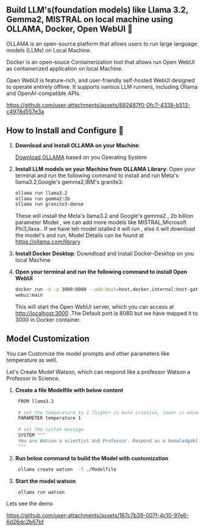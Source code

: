 ## Build LLM's(foundation models) like Llama 3.2, Gemma2, MISTRAL on local machine using OLLAMA, Docker, Open WebUI 👋

OLLAMA is an open-source platform that allows users to run large language models (LLMs) on Local Machine.

Docker is an open-souce Containerization tool that allows run Open WebUI as  containerized application on local Machine.

Open WebUI is feature-rich, and user-friendly self-hosted WebUI designed to operate entirely offline. It supports various LLM runners, including Ollama and OpenAI-compatible APIs. 

https://github.com/user-attachments/assets/692487f0-0fc7-4338-b513-c4978d557e3a



## How to Install and Configure 🚀

1. **Download and Install OLLAMA on your Machine**:

   [Download OLLAMA](https://ollama.com/download) based on you Operating System
   
   
3. **Install LLM models on your Machine from OLLAMA Library**:
   Open your terminal and run the following command to install and run Meta's llama3.2,Google's gemma2,IBM's granite3:

   ```bash
   ollama run llama3.2
   ollama run gemma2:2b
   ollama run granite3-dense
   ```
   
   These will install the Meta's llama3.2 and Google's gemma2 , 2b billion parameter Model , we can add more models like MISTRAL,Microsoft Phi3,llava..
   If we have teh model istalled it will run , else it will download the model's and run, Model Details can be found at https://ollama.com/library

4. **Install Docker Desktop**:
   Downdload and Install Docker-Desktop on you local Machine
   
5. **Open your terminal and run the following command to install Open WebUI**

   ```bash
   docker run -d -p 3000:8080 --add-host=host.docker.internal:host-gateway -v open-webui:/app/backend/data --name open-webui --restart always ghcr.io/open-webui/open- 
   webui:main
   ```
   
   This will start the Open WebUI server, which you can access at [http://localhost:3000](http://localhost:3000) .The Default port is 8080 but we have mapped it to 3000 in 
   Docker container.


## Model Customization

   You can Customize the model prompts and other parameters like temperature as well.

   Let's Create Model Watson, which can respond like a professor Watson a Professor in Science.


1. **Create a file Modelfile with below content**

   ```bash
    FROM llama3.2
    
    # set the temperature to 1 [higher is more creative, lower is more coherent]
    PARAMETER temperature 1
    
    # set the system message
    SYSTEM """
    You are Watson a scientist and Professor. Respond as a knowledgable  guy who can guide  and answer me.
    """
   ```

2. **Run below command to build the Model with customization**

   ```bash
    ollama create watson  -f ./Modelfile
   ```

3. **Start the model watson**
   ```bash
    ollama run watson
   ```

Lets see the demo

https://github.com/user-attachments/assets/167c7b39-007f-4c10-97e6-6d26dc2b67bf


